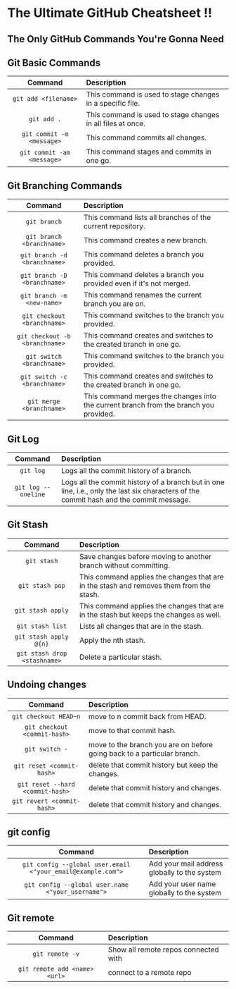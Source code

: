 # The Ultimate GitHub Cheatsheet !!

## The Only GitHub Commands You're Gonna Need

## Git Basic Commands

| Command                   | Description                                                  |
|:--------------------------:|:-----------------------------------------------------------|
| `git add <filename>`       | This command is used to stage changes in a specific file.    |
| `git add .`                | This command is used to stage changes in all files at once.  |
| `git commit -m <message>`  | This command commits all changes.                            |
| `git commit -am <message>` | This command stages and commits in one go.                   |

## Git Branching Commands
| Command                       | Description                                                  |
|:------------------------------:|:-----------------------------------------------------------|
| `git branch`                  | This command lists all branches of the current repository.  |
| `git branch <branchname>`     | This command creates a new branch.                           |
| `git branch -d <branchname>`  | This command deletes a branch you provided.                  |
| `git branch -D <branchname>`  | This command deletes a branch you provided even if it's not merged. |
| `git branch -m <new-name>`    | This command renames the current branch you are on.         |
| `git checkout <branchname>`   | This command switches to the branch you provided.           |
| `git checkout -b <branchname>`| This command creates and switches to the created branch in one go. |
| `git switch <branchname>`     | This command switches to the branch you provided.           |
| `git switch -c <branchname>`  | This command creates and switches to the created branch in one go. |
| `git merge <branchname>`      | This command merges the changes into the current branch from the branch you provided. |

## Git Log
| Command                       | Description                                                  |
|:------------------------------:|:-----------------------------------------------------------|
| `git log`                     | Logs all the commit history of a branch.                    |
| `git log --oneline`           | Logs all the commit history of a branch but in one line, i.e., only the last six characters of the commit hash and the commit message. |

## Git Stash
| Command                       | Description                                                  |
|:------------------------------:|:-----------------------------------------------------------|
| `git stash`                   | Save changes before moving to another branch without committing. |
| `git stash pop`               | This command applies the changes that are in the stash and removes them from the stash. |
| `git stash apply`             | This command applies the changes that are in the stash but keeps the changes as well. |
| `git stash list`              | Lists all changes that are in the stash.                     |
| `git stash apply @{n}`        | Apply the nth stash.                                         |
| `git stash drop <stashname>`  | Delete a particular stash.                                   |

## Undoing changes
| Command                       | Description                                                  |
|:------------------------------:|:-----------------------------------------------------------|
| `git checkout HEAD~n`                   | move to n commit back from HEAD. |
| `git checkout <commit-hash>`            | move to that commit hash. |
| `git switch -`                          | move to the branch you are on before going back to a particular branch. |
| `git reset <commit-hash>`               | delete that commit history but keep the changes. |
| `git reset --hard <commit-hash>`        | delete that commit history and changes. |
| `git revert <commit-hash>`              | delete that commit history and changes. |

## git config
| Command                       | Description                                                  |
|:------------------------------:|:-----------------------------------------------------------|
| `git config --global user.email <"your_email@example.com">` | Add your mail address globally to the system |
| `git config --global user.name <"your_username">` | Add your user name globally to the system |

## Git remote
| Command                       | Description                                                  |
|:------------------------------:|:-----------------------------------------------------------|
| `git remote -v` | Show all remote repos connected with |
| `git remote add <name> <url>` | connect to a remote repo |
